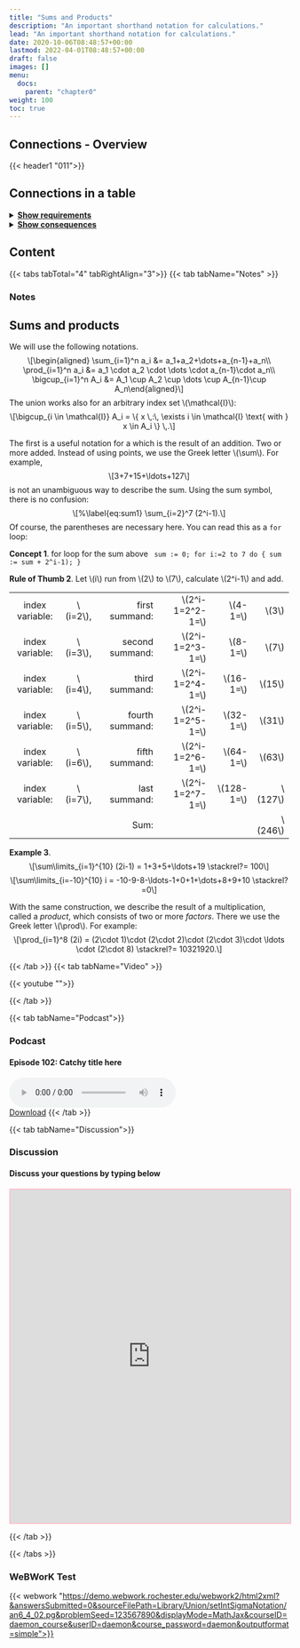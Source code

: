 ```yaml
---
title: "Sums and Products"
description: "An important shorthand notation for calculations."
lead: "An important shorthand notation for calculations."
date: 2020-10-06T08:48:57+00:00
lastmod: 2022-04-01T08:48:57+00:00
draft: false
images: []
menu:
  docs:
    parent: "chapter0"
weight: 100
toc: true
---
```


## Connections - Overview

{{< header1 "011">}}

## Connections in a table

<details>
<summary><b><u>Show requirements</u></b></summary>
<div class="table-responsive-sm">
<table class="table">
<thead>
  <tr>
    <th scope="col">Concept</th>
    <th scope="col">Content</th>
  </tr>
</thead>
<tbody>

<tr>
<th scope="row"><a href="../../chapter0/004/">Natural Numbers and Induction</a></th>
<td>Using natural numbers is our first mathematical abstraction as children. Mathematical induction is an important technique of proof.</td>
</tr>
        
</tbody>
</table>
</div>
</details>

<details>
<summary><b><u>Show consequences</u></b></summary>
<div class="table-responsive-sm">
<table class="table">
<thead>
  <tr>
    <th scope="col">Concept</th>
    <th scope="col">Content</th>
  </tr>
</thead>
<tbody>

</tbody>
</table>
</div>
</details>


## Content

{{< tabs tabTotal="4" tabRightAlign="3">}}
{{< tab tabName="Notes" >}}

### Notes 
<h2 class="unnumbered" id="sums-and-products">Sums and products</h2>
<p>We will use the following notations. <span
class="math display">\[\begin{aligned}
\sum_{i=1}^n a_i &amp;= a_1+a_2+\dots+a_{n-1}+a_n\\
\prod_{i=1}^n a_i &amp;= a_1 \cdot a_2 \cdot \dots \cdot a_{n-1}\cdot
a_n\\
\bigcup_{i=1}^n A_i &amp;= A_1 \cup A_2 \cup \dots \cup A_{n-1}\cup
A_n\end{aligned}\]</span> The union works also for an arbitrary index
set <span class="math inline">\(\mathcal{I}\)</span>: <span
class="math display">\[\bigcup_{i \in \mathcal{I}} A_i = \{ x \,:\,
\exists i \in \mathcal{I} \text{ with } x \in A_i \} \,.\]</span></p>
<p>The first is a useful notation for a which is the result of an
addition. Two or more added. Instead of using points, we use the Greek
letter <span class="math inline">\(\sum\)</span>. For example, <span
class="math display">\[3+7+15+\ldots+127\]</span> is not an unambiguous
way to describe the sum. Using the sum symbol, there is no confusion:
<span class="math display">\[%\label{eq:sum1}
\sum_{i=2}^7 (2^i-1).\]</span> Of course, the parentheses are necessary
here. You can read this as a <span><code>for</code></span> loop:</p>
<div class="Boxx">
<p><strong>Concept 1</strong>. <span>for loop for the sum above</span>
<span
class="nodecor"><code> sum := 0; for i:=2 to 7 do { sum := sum + 2^i-1); } </code>
</span></p>
</div>
<div class="Faust">
<p><strong>Rule of Thumb 2</strong>. Let <span
class="math inline">\(i\)</span> run from <span
class="math inline">\(2\)</span> to <span
class="math inline">\(7\)</span><span>,</span> calculate <span
class="math inline">\(2^i-1\)</span> and add.</p>
<table>
<tbody>
<tr class="odd">
<td style="text-align: center;">index variable:</td>
<td style="text-align: center;"><span
class="math inline">\(i=2\)</span>,</td>
<td style="text-align: right;">first summand:</td>
<td style="text-align: right;"><span
class="math inline">\(2^i-1=2^2-1=\)</span></td>
<td style="text-align: right;"><span
class="math inline">\(4-1=\)</span></td>
<td style="text-align: right;"><span
class="math inline">\(3\)</span></td>
</tr>
<tr class="even">
<td style="text-align: center;">index variable:</td>
<td style="text-align: center;"><span
class="math inline">\(i=3\)</span>,</td>
<td style="text-align: right;">second summand:</td>
<td style="text-align: right;"><span
class="math inline">\(2^i-1=2^3-1=\)</span></td>
<td style="text-align: right;"><span
class="math inline">\(8-1=\)</span></td>
<td style="text-align: right;"><span
class="math inline">\(7\)</span></td>
</tr>
<tr class="odd">
<td style="text-align: center;">index variable:</td>
<td style="text-align: center;"><span
class="math inline">\(i=4\)</span>,</td>
<td style="text-align: right;">third summand:</td>
<td style="text-align: right;"><span
class="math inline">\(2^i-1=2^4-1=\)</span></td>
<td style="text-align: right;"><span
class="math inline">\(16-1=\)</span></td>
<td style="text-align: right;"><span
class="math inline">\(15\)</span></td>
</tr>
<tr class="even">
<td style="text-align: center;">index variable:</td>
<td style="text-align: center;"><span
class="math inline">\(i=5\)</span>,</td>
<td style="text-align: right;">fourth summand:</td>
<td style="text-align: right;"><span
class="math inline">\(2^i-1=2^5-1=\)</span></td>
<td style="text-align: right;"><span
class="math inline">\(32-1=\)</span></td>
<td style="text-align: right;"><span
class="math inline">\(31\)</span></td>
</tr>
<tr class="odd">
<td style="text-align: center;">index variable:</td>
<td style="text-align: center;"><span
class="math inline">\(i=6\)</span>,</td>
<td style="text-align: right;">fifth summand:</td>
<td style="text-align: right;"><span
class="math inline">\(2^i-1=2^6-1=\)</span></td>
<td style="text-align: right;"><span
class="math inline">\(64-1=\)</span></td>
<td style="text-align: right;"><span
class="math inline">\(63\)</span></td>
</tr>
<tr class="even">
<td style="text-align: center;">index variable:</td>
<td style="text-align: center;"><span
class="math inline">\(i=7\)</span>,</td>
<td style="text-align: right;">last summand:</td>
<td style="text-align: right;"><span
class="math inline">\(2^i-1=2^7-1=\)</span></td>
<td style="text-align: right;"><span
class="math inline">\(128-1=\)</span></td>
<td style="text-align: right;"><span
class="math inline">\(127\)</span></td>
</tr>
<tr class="odd">
<td style="text-align: center;"></td>
<td style="text-align: center;"></td>
<td style="text-align: right;">Sum:</td>
<td style="text-align: right;"></td>
<td style="text-align: right;"></td>
<td style="text-align: right;"><span
class="math inline">\(246\)</span></td>
</tr>
</tbody>
</table>
</div>
<div class="example">
<p><strong>Example 3</strong>. <span
class="math display">\[\sum\limits_{i=1}^{10} (2i-1) = 1+3+5+\ldots+19
\stackrel?= 100\]</span> <span
class="math display">\[\sum\limits_{i=-10}^{10} i =
-10-9-8-\ldots-1+0+1+\dots+8+9+10 \stackrel?=0\]</span></p>
</div>
<p>With the same construction, we describe the result of a
multiplication, called a <em>product</em>, which consists of two or more
<em>factors</em>. There we use the Greek letter <span
class="math inline">\(\prod\)</span>. For example: <span
class="math display">\[\prod_{i=1}^8 (2i) = (2\cdot 1)\cdot (2\cdot
2)\cdot (2\cdot 3)\cdot \ldots \cdot (2\cdot 8)
\stackrel?= 10321920.\]</span></p>


{{< /tab >}}
{{< tab tabName="Video" >}}

{{< youtube "">}}

{{< /tab >}}


{{< tab tabName="Podcast">}}
<h3>Podcast</h3>
<h4>Episode 102: Catchy title here</h4>
<audio controls>
  <source src="PODCAST_real" type="audio/wav" />
  Your browser does not support the audio element.
</audio>
<br />
<a href="" class="btn btn-primary btn-lg" download="PODCAST_real"
  >Download</a
>
{{< /tab >}}

{{< tab tabName="Discussion">}}

  <h3>Discussion</h3>
  <h4>Discuss your questions by typing below</h4>

  <iframe
    style="border: 2px solid pink"
    class="embed-responsive-item"
    name="embed_readwrite"
    src="https://pads.rz.tuhh.de/p/"
    width="100%"
    height="600"
  ></iframe>

{{< /tab >}}

{{< /tabs >}}


### WeBWorK Test

{{< webwork "https://demo.webwork.rochester.edu/webwork2/html2xml?&answersSubmitted=0&sourceFilePath=Library/Union/setIntSigmaNotation/an6_4_02.pg&problemSeed=123567890&displayMode=MathJax&courseID=daemon_course&userID=daemon&course_password=daemon&outputformat=simple">}}
